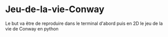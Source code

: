 # Jeu-de-la-vie-Conway

Le but va être de reproduire dans le terminal d'abord puis en 2D le jeu de la vie de Conway en python